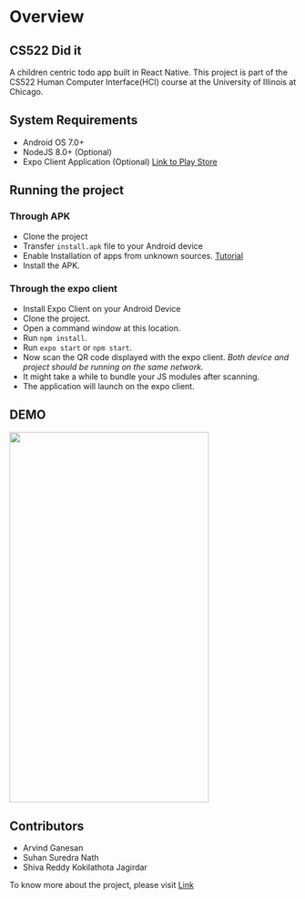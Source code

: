 # Overview
## CS522 Did it 
A children centric todo app built in React Native. This project is part of the CS522 Human Computer Interface(HCI) course at the University of Illinois at Chicago.

## System Requirements
  - Android OS 7.0+
  - NodeJS 8.0+ (Optional)
  - Expo Client Application (Optional) [Link to Play Store](https://play.google.com/store/apps/details?id=host.exp.exponent&hl=en_US&gl=US)
  

## Running the project
### Through APK
  - Clone the project
  - Transfer `install.apk` file to your Android device
  - Enable Installation of apps from unknown sources. [Tutorial](https://www.androidauthority.com/how-to-install-apks-31494/)
  - Install the APK.
  
### Through the expo client
  - Install Expo Client on your Android Device
  - Clone the project.
  - Open a command window at this location.
  - Run `npm install`.
  - Run `expo start` or `npm start`.
  - Now scan the QR code displayed with the expo client. *Both device and project should be running on the same network.*
  - It might take a while to bundle your JS modules after scanning.
  - The application will launch on the expo client.
## DEMO
<img src="demo_video.gif" width="350" height="650">

## Contributors
* Arvind Ganesan
* Suhan Suredra Nath
* Shiva Reddy Kokilathota Jagirdar  
  
  

To know more about the project, please visit [Link](https://sites.google.com/uic.edu/diditprojectwebsite/home)
  
